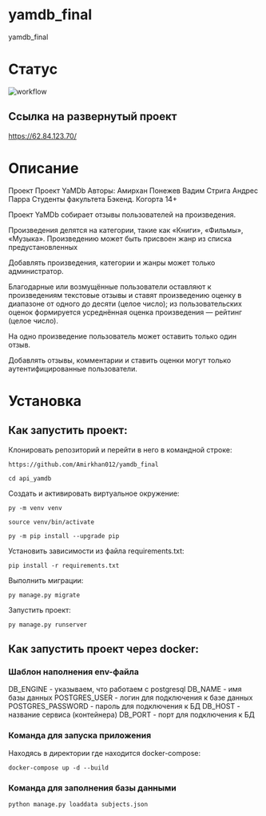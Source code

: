 # yamdb_final
yamdb_final

# Статус
![workflow](https://github.com/Amirkhan012/yamdb_final/actions/workflows/yamdb_workflow.yml/badge.svg)

## Ссылка на развернутый проект
https://62.84.123.70/

# Описание 
Проект Проект YaMDb 
Авторы: 
        Амирхан Понежев 
        Вадим Стрига 
        Андрес Парра 
Студенты факультета Бэкенд. Когорта 14+ 
 
 
Проект YaMDb собирает отзывы пользователей на произведения. 
 
Произведения делятся на категории, такие как «Книги», «Фильмы», «Музыка». 
Произведению может быть присвоен жанр из списка предустановленных 
 
Добавлять произведения, категории и жанры может только администратор. 
 
Благодарные или возмущённые пользователи оставляют к произведениям текстовые отзывы и 
ставят произведению оценку в диапазоне от одного до десяти (целое число); из пользовательских 
оценок формируется усреднённая оценка произведения — рейтинг (целое число). 
 
На одно произведение пользователь может оставить только один отзыв. 
 
Добавлять отзывы, комментарии и ставить оценки могут только аутентифицированные пользователи. 
 
 
# Установка 
 
## Как запустить проект: 
Клонировать репозиторий и перейти в него в командной строке: 
 
``` 
https://github.com/Amirkhan012/yamdb_final
``` 
 
``` 
cd api_yamdb 
``` 
 
Cоздать и активировать виртуальное окружение: 
 
``` 
py -m venv venv 
``` 
 
``` 
source venv/bin/activate 
``` 
 
``` 
py -m pip install --upgrade pip 
``` 
 
Установить зависимости из файла requirements.txt: 
 
``` 
pip install -r requirements.txt 
``` 
 
Выполнить миграции: 
 
``` 
py manage.py migrate 
``` 
 
Запустить проект: 
 
``` 
py manage.py runserver 
``` 
## Как запустить проект через docker:

### Шаблон наполнения env-файла
DB_ENGINE - указываем, что работаем с postgresql
DB_NAME - имя базы данных
POSTGRES_USER - логин для подключения к базе данных
POSTGRES_PASSWORD - пароль для подключения к БД
DB_HOST - название сервиса (контейнера)
DB_PORT - порт для подключения к БД

### Команда для запуска приложения
Находясь в директории где находится docker-compose:
```
docker-compose up -d --build
```

### Команда для заполнения базы данными
```
python manage.py loaddata subjects.json
```